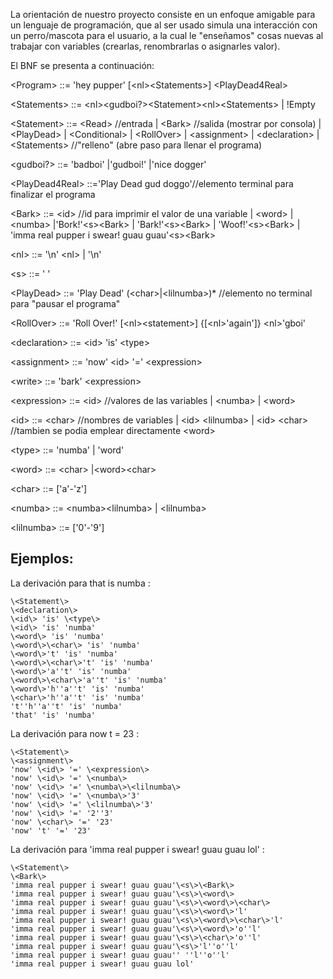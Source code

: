 La orientación de nuestro proyecto consiste en un enfoque amigable para un lenguaje de programación, que al ser usado simula una interacción con un perro/mascota para el usuario, a la cual le "enseñamos" cosas nuevas al trabajar con variables (crearlas, renombrarlas o asignarles valor).

El BNF se presenta a continuación:

\<Program\>       ::= 'hey pupper' [\<nl\>\<Statements\>] \<PlayDead4Real\>

\<Statements\>    ::= \<nl\>\<gudboi?\>\<Statement\>\<nl\>\<Statements\>
                | !Empty

\<Statement\>	::= \<Read\>  //entrada
                | \<Bark\>                //salida (mostrar por consola)
                | \<PlayDead\>
                | \<Conditional\>
                | \<RollOver\>
	        	| \<assignment\>
	        	| \<declaration\>
	        	| \<Statements\>          //"relleno" (abre paso para llenar el programa) 
            
\<gudboi?\>       ::= 'badboi'
                |'gudboi!'
                |'nice dogger'
            
\<PlayDead4Real\> ::='Play Dead gud doggo'//elemento terminal para finalizar el programa

\<Bark\>          ::= \<id\>                //id para imprimir el valor de una variable
	        	| \<word\>
	        	| \<numba\>
	        	|'Bork!'\<s\>\<Bark\>
                | 'Bark!'\<s\>\<Bark\>
                | 'Woof!'\<s\>\<Bark\>
                | 'imma real pupper i swear! guau guau'\<s\>\<Bark\>

            
\<nl\>            ::= '\n' \<nl\>
                | '\n'

\<s\>		::= ' '
            
\<PlayDead\>      ::= 'Play Dead' (\<char\>|\<lilnumba\>)*  //elemento no terminal para "pausar el programa"

\<RollOver\>      ::= 'Roll Over!' [\<nl\>\<statement\>] {[\<nl\>'again']} \<nl\>'gboi'

\<declaration\>   ::= \<id\> 'is' \<type\>

\<assignment\>    ::= 'now' \<id\> '=' \<expression\>

\<write\>         ::= 'bark' \<expression\>

\<expression\>    ::= \<id\>        //valores de las variables
	        	| \<numba\>
	        	| \<word\>

\<id\>            ::= \<char\>          //nombres de variables
	        	| \<id\> \<lilnumba\>
	        	| \<id\> \<char\>		//tambien se podia emplear directamente \<word\> 

\<type\>          ::= 'numba'
	        	| 'word'

\<word\>          ::= \<char\>
                |\<word\>\<char\>

\<char\>          ::= ['a'-'z']

\<numba\>         ::= \<numba\>\<lilnumba\>
	        	| \<lilnumba\>

\<lilnumba\>	    ::= ['0'-'9']

## Ejemplos:

La derivación para that is numba :

	\<Statement\>
	\<declaration\>
	\<id\> 'is' \<type\>
	\<id\> 'is' 'numba'
	\<word\> 'is' 'numba'
	\<word\>\<char\> 'is' 'numba'
	\<word\>'t' 'is' 'numba'
	\<word\>\<char\>'t' 'is' 'numba'
	\<word\>'a''t' 'is' 'numba'
	\<word\>\<char\>'a''t' 'is' 'numba'
	\<word\>'h''a''t' 'is' 'numba'
	\<char\>'h''a''t' 'is' 'numba'
	't''h''a''t' 'is' 'numba'
	'that' 'is' 'numba'

La derivación para now t = 23 :

	\<Statement\>
	\<assignment\>
	'now' \<id\> '=' \<expression\>
	'now' \<id\> '=' \<numba\>
	'now' \<id\> '=' \<numba\>\<lilnumba\>
	'now' \<id\> '=' \<numba\>'3'
	'now' \<id\> '=' \<lilnumba\>'3'
	'now' \<id\> '=' '2''3'
	'now' \<char\> '=' '23'
	'now' 't' '=' '23'	

La derivación para 'imma real pupper i swear! guau guau lol' :

	\<Statement\>
	\<Bark\>
	'imma real pupper i swear! guau guau'\<s\>\<Bark\>
	'imma real pupper i swear! guau guau'\<s\>\<word\>
	'imma real pupper i swear! guau guau'\<s\>\<word\>\<char\>
	'imma real pupper i swear! guau guau'\<s\>\<word\>'l'
	'imma real pupper i swear! guau guau'\<s\>\<word\>\<char\>'l'
	'imma real pupper i swear! guau guau'\<s\>\<word\>'o''l'
	'imma real pupper i swear! guau guau'\<s\>\<char\>'o''l'
	'imma real pupper i swear! guau guau'\<s\>'l''o''l'
	'imma real pupper i swear! guau guau'' ''l''o''l'
	'imma real pupper i swear! guau guau lol'

